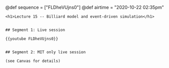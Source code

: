 @def sequence = ["FLDheVUjns0"]
@def airtime = "2020-10-22 02:35pm"
~~~
<h1>Lecture 15 -- Billiard model and event-driven simulation</h1>
~~~

~~~Airs on: <span class="moment">~~~{{showtime airtime}}~~~ EST</span>~~~

## Segment 1: Live session

{{youtube FLDheVUjns0}}


## Segment 2: MIT only live session

(see Canvas for details)
